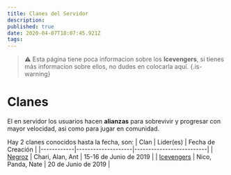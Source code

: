 ```yaml
---
title: Clanes del Servidor
description: 
published: true
date: 2020-04-07T18:07:45.921Z
tags: 
---
```


> :warning: Esta página tiene poca informacion sobre los **Icevengers**, si tienes más informacion sobre ellos, no dudes en colocarla aquí.
{.is-warning}
# Clanes
El en servidor los usuarios hacen **alianzas** para sobrevivir y progresar con mayor velocidad, asi como para jugar en comunidad.

Hay 2 clanes conocidos hasta la fecha, son:
| Clan       | Lider(es)          | Fecha de Creación        |
|------------|--------------------|--------------------------|
| [Negroz](/comunidad/clanes/negroz)     | Chari, Alan, Ant | 15-16 de Junio de 2019   |
| [Icevengers](/comunidad/clanes/icevengers) |    Nico, Panda, Nate    | 20 de Junio de 2019 |